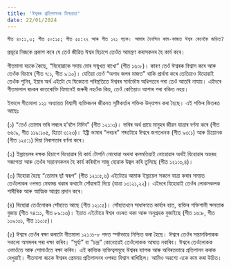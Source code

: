 ```yaml
---
title: 'ঈশ্বৰৰ প্ৰতিপালনৰ নিশ্চয়তা'
date: 22/01/2024
---
```


`গীত ৪০:১,৩; গীত ৫০:১৫; গীত ৫৫:২২ আৰু গীত ১২১ পঢ়ক। আমাৰ দৈনন্দিন কাম-কাজত ঈশ্বৰ কেনেকৈ জড়িত?`

প্ৰভূৱে নিজকে প্ৰকাশ কৰে যে তেওঁ জীৱিত ঈশ্বৰ হিচাপে তেওঁত আমন্ত্ৰণ কৰাসকলৰ হৈ কাৰ্য কৰে।

গীতমালা ৰচকে কৈছে, “যিহোৱাকে সদায় মোৰ সন্মুখত ৰাখো” (গীত ১৬:৮)। কাৰণ তেওঁ ঈশ্বৰক বিশ্বাস কৰে আৰু তেওঁক বিচাৰে  (গীত ৭:১, গীত ৯:১০)। যেতিয়া তেওঁ “অগাধ জলৰ মাজত” থাকি প্ৰাৰ্থনা কৰে তেতিয়াও যিহোৱাই তেওঁক শুনিব, ইয়াৰ অৰ্থ এইটো যে যিকোনো পৰিস্থতিতে ঈশ্বৰৰ সাৰ্বভৌম অধিপত্যৰ পৰা তেওঁ আতৰি নাযায়। এইদৰে গীতমালাল ৰচকৰ কাতৰোক্তি যিমানেই জৰুৰী নহওঁক কিয়, তেওঁ কেতিয়াও আশাৰ পৰা বঞ্চিত নহয়।

ইফালে গীতমালা ১২১ অধ্যায়ত বিশ্বাসী ব্যক্তিজনৰ জীৱনত সৃষ্টিকৰ্তাৰ শক্তিক উদ্‌যাপন কৰা হৈছে। এই শক্তিৰ ভিতৰত আছেঃ

(১) “তেওঁ তোমাৰ ভৰি লৰচৰ হ’বলৈ নিদিব”  (গীত ১২১:৩)। ভৰিৰ অৰ্থ প্ৰায়ে মানুহৰ জীৱন যাত্ৰাৰ বৰ্ণনা কৰে  (গীত ৬৬:৯, গীত ১১৯:১০৫, হিতো ৩:২৩)। ইব্ৰী ভাষাৰ “লৰচৰ” শব্দটোৱে ঈশ্বৰে জগতখনক  (গীত ৯৩:১) আৰু চিয়োনক (গীত ১২৫:১) দিয়া নিৰাপত্তাৰ বৰ্ণনা কৰে।

(২) ইস্ৰায়েলৰ ৰক্ষক হিচাপে যিহোৱাৰ যি কাৰ্য টোপনি নোযোৱা অথবা কলমতিয়াই নোহোৱাৰ অৰ্থই যিহোৱাৰ অহৰহ সজাগতা আৰু তেওঁৰ সন্তানসকলৰ হৈ কাৰ্য কৰিবলৈ সাজু হোৱাক উজ্বল কৰি তুলিছে  (গীত ১২১:৩,৪)।

(৩) যিহোৱা হৈছে “তোমাৰ ছাঁ স্বৰূপ”  (গীত ১২১:৫,৬) এইটোৱে আমাক ইস্ৰায়েল সকলে যাত্ৰা কৰাৰ সময়ত তেওঁলোকৰ ওপৰত মেঘস্তম্ভ থকাৰ কথাটো সোঁৱাৰাই দিয়ে (যাত্ৰা ১৩:২১,২২)। এইদৰে যিহোৱাই তেওঁৰ লোকসকলক শাৰীৰিক আৰু আত্মিক আশ্ৰয় প্ৰদান কৰে।

(৪) যিহোৱা তেওঁলোকৰ সোঁহাতে আছে  (গীত ১২১:৫)। সোঁহাতখনে সাধাৰণতে কাৰ্য্যৰ হাত, ব্যক্তিৰ শক্তিশালী ক্ষমতাক বুজায়  (গীত ৭৪:১১, গীত ৮৯:১৩)। ইয়াত এইটোৱে ঈশ্বৰ ওচৰত থকা আৰু অনুগ্ৰহক বুজাইছে  (গীত ১৬:৮, গীত ১০৯:৩১, গীত ১১০:৫)।

(৫) ঈশ্বৰে তেওঁৰ ৰক্ষা কৰাটো গীতমালা ১২১:৬-৮ পদত স্পষ্টভাৱে নিশ্চিত কৰা হৈছে। ঈশ্বৰে তেওঁৰ সন্তানবিলাকক সকলো অমঙ্গলৰ পৰা ৰক্ষা কৰিব। “সূৰ্য্য” বা “চন্দ্ৰ” কোনোৱেই তেওঁলোকক আঘাত নকৰিব। ঈশ্বৰে তেওঁলোকক ওলাওঁতে আৰু সোমাওঁতে ৰক্ষা কৰিব। এই কাব্যিক ব্যক্তিত্বসমূহে ঈশ্বৰৰ ব্যাপক আৰু অবিৰতভাৱে প্ৰতিপালন কৰাক দেখুৱাই। গীতমালা ৰচকে ঈশ্বৰৰ প্ৰেমময় প্ৰতিপালনৰ ওপৰত বিশ্বাস ৰাখিছিল। আমিও অৱশ্যে একে কাম কৰা উচিত।
